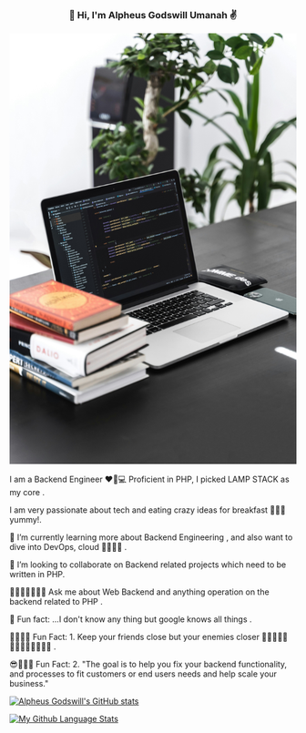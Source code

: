 <h3 align="center">👋 Hi, I'm Alpheus Godswill Umanah ✌️</h3>
<!-- <p align="center">
   <a href="https://utibeumanah.netlify.app">🌍 Website</a> • 
  <a href="https://utibeabasiumanah6.medium.com/">📖 Blog</a> • 
</p> -->

![](logo.jpg)

I am a Backend Engineer  ❤🧡💻 Proficient in PHP, I picked LAMP STACK as my core .

I am very passionate about tech  and eating crazy ideas for breakfast 🍗🌭🧀 yummy!.

🎋 I’m currently learning more about Backend Engineering , and also want to dive into DevOps, cloud  🐱‍🏍🐱‍🏍 .

🐢 I’m looking to collaborate on Backend related projects which need to be written in PHP.

💬👨🏼‍💻👩🏼‍💻 Ask me about Web Backend and anything  operation on the backend related to PHP .

🛒 Fun fact: ...I don't know any thing but google knows all things .

🎇🎆🎆🎨 Fun Fact: 1. Keep your friends close but your enemies closer 👩🏼‍🤝‍🧑🏿👨‍👨‍👦‍👦👨‍👨‍👦‍👦 .

😎🥡🍛🥩 Fun Fact: 2. "The goal is to help you fix your backend functionality, and processes to fit customers or end users needs and help scale your business."

[![Alpheus Godswill's GitHub stats](https://github-readme-stats.vercel.app/api?username=Alpheus-godswill1&count_private=true&show_icons=true&theme=merko)](https://github.com/Alpheus-godswill1/github-readme-stats)

 <!-- [![My GitHub Language Stats](https://github-readme-stats.vercel.app/api/top-langs/?username=Alpheus-godswill1&langs_count=5&hide=ruby)]() -->

[![My Github Language Stats](https://github-readme-stats.vercel.app/api/top-langs/?username=Alpheus-godswill1&layout=compact&theme=merko)](https://github.com/Alpheus-godswill1/github-readme-stats)
